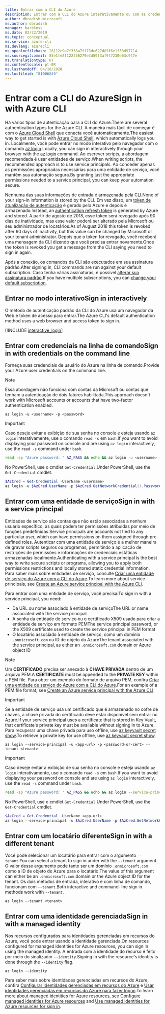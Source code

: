 ```yaml
---
title: Entrar com a CLI do Azure
description: Entrar com a CLI do Azure interativamente ou com as credenciais locais
author: dbradish-microsoft
ms.author: dbradish
manager: barbkess
ms.date: 02/22/2019
ms.topic: conceptual
ms.service: azure-cli
ms.devlang: azurecli
ms.openlocfilehash: 26112c9a7f338a7f178dc627d89f6e1f33d97714
ms.sourcegitcommit: 85e1fe2f122236279e3d59f3af9f7230e63c947e
ms.translationtype: HT
ms.contentlocale: pt-BR
ms.lasthandoff: 04/10/2020
ms.locfileid: "81006849"
---
```

# <a name="sign-in-with-azure-cli"></a><span data-ttu-id="ee264-103">Entrar com a CLI do Azure</span><span class="sxs-lookup"><span data-stu-id="ee264-103">Sign in with Azure CLI</span></span> 

<span data-ttu-id="ee264-104">Há vários tipos de autenticação para a CLI do Azure.</span><span class="sxs-lookup"><span data-stu-id="ee264-104">There are several authentication types for the Azure CLI.</span></span> <span data-ttu-id="ee264-105">A maneira mais fácil de começar é com o [Azure Cloud Shell](/azure/cloud-shell/overview) que conecta você automaticamente.</span><span class="sxs-lookup"><span data-stu-id="ee264-105">The easiest way to get started is with [Azure Cloud Shell](/azure/cloud-shell/overview), which automatically logs you in.</span></span>
<span data-ttu-id="ee264-106">Localmente, você pode entrar no modo interativo pelo navegador com o comando [az login](/cli/azure/reference-index#az-login).</span><span class="sxs-lookup"><span data-stu-id="ee264-106">Locally, you can sign in interactively through your browser with the [az login](/cli/azure/reference-index#az-login) command.</span></span> <span data-ttu-id="ee264-107">Ao escrever scripts, a abordagem recomendada é usar entidades de serviço.</span><span class="sxs-lookup"><span data-stu-id="ee264-107">When writing scripts, the recommended approach is to use service principals.</span></span> <span data-ttu-id="ee264-108">Ao conceder apenas as permissões apropriadas necessárias para uma entidade de serviço, você mantém sua automação segura.</span><span class="sxs-lookup"><span data-stu-id="ee264-108">By granting just the appropriate permissions needed to a service principal, you can keep your automation secure.</span></span>

<span data-ttu-id="ee264-109">Nenhuma das suas informações de entrada é armazenada pela CLI.</span><span class="sxs-lookup"><span data-stu-id="ee264-109">None of your sign-in information is stored by the CLI.</span></span> <span data-ttu-id="ee264-110">Em vez disso, um [token de atualização de autenticação](https://docs.microsoft.com/azure/active-directory/develop/v1-id-and-access-tokens#refresh-tokens) é gerado pelo Azure e depois é armazenado.</span><span class="sxs-lookup"><span data-stu-id="ee264-110">Instead, an [authentication refresh token](https://docs.microsoft.com/azure/active-directory/develop/v1-id-and-access-tokens#refresh-tokens) is generated by Azure and stored.</span></span> <span data-ttu-id="ee264-111">A partir de agosto de 2018, esse token será revogado após 90 dias de inatividade, mas esse valor poderá ser alterado pela Microsoft ou seu administrador de locatários.</span><span class="sxs-lookup"><span data-stu-id="ee264-111">As of August 2018 this token is revoked after 90 days of inactivity, but this value can be changed by Microsoft or your tenant administrator.</span></span> <span data-ttu-id="ee264-112">Depois que o token for revogado, você receberá uma mensagem da CLI dizendo que você precisa entrar novamente.</span><span class="sxs-lookup"><span data-stu-id="ee264-112">Once the token is revoked you get a message from the CLI saying you need to sign in again.</span></span>

<span data-ttu-id="ee264-113">Após a conexão, os comandos da CLI são executados em sua assinatura padrão.</span><span class="sxs-lookup"><span data-stu-id="ee264-113">After signing in, CLI commands are run against your default subscription.</span></span> <span data-ttu-id="ee264-114">Caso tenha várias assinaturas, é possível [alterar sua assinatura padrão](manage-azure-subscriptions-azure-cli.md).</span><span class="sxs-lookup"><span data-stu-id="ee264-114">If you have multiple subscriptions, you can [change your default subscription](manage-azure-subscriptions-azure-cli.md).</span></span>

## <a name="sign-in-interactively"></a><span data-ttu-id="ee264-115">Entrar no modo interativo</span><span class="sxs-lookup"><span data-stu-id="ee264-115">Sign in interactively</span></span>

<span data-ttu-id="ee264-116">O método de autenticação padrão da CLI do Azure usa um navegador da Web e token de acesso para entrar.</span><span class="sxs-lookup"><span data-stu-id="ee264-116">The Azure CLI's default authentication method uses a web browser and access token to sign in.</span></span>

[!INCLUDE [interactive_login](includes/interactive-login.md)]

## <a name="sign-in-with-credentials-on-the-command-line"></a><span data-ttu-id="ee264-117">Entrar com credenciais na linha de comando</span><span class="sxs-lookup"><span data-stu-id="ee264-117">Sign in with credentials on the command line</span></span>

<span data-ttu-id="ee264-118">Forneça suas credenciais de usuário do Azure na linha de comando.</span><span class="sxs-lookup"><span data-stu-id="ee264-118">Provide your Azure user credentials on the command line.</span></span>

> [!Note]
> <span data-ttu-id="ee264-119">Essa abordagem não funciona com contas da Microsoft ou contas que tenham a autenticação de dois fatores habilitada.</span><span class="sxs-lookup"><span data-stu-id="ee264-119">This approach doesn't work with Microsoft accounts or accounts that have two-factor authentication enabled.</span></span>

```azurecli-interactive
az login -u <username> -p <password>
```

> [!IMPORTANT]
> <span data-ttu-id="ee264-120">Caso deseje evitar a exibição de sua senha no console e esteja usando `az login` interativamente, use o comando `read -s` em `bash`.</span><span class="sxs-lookup"><span data-stu-id="ee264-120">If you want to avoid displaying your password on console and are using `az login` interactively, use the `read -s` command under `bash`.</span></span>
>
> ```bash
> read -sp "Azure password: " AZ_PASS && echo && az login -u <username> -p $AZ_PASS
> ```
>
> <span data-ttu-id="ee264-121">No PowerShell, use o cmdlet `Get-Credential`.</span><span class="sxs-lookup"><span data-stu-id="ee264-121">Under PowerShell, use the `Get-Credential` cmdlet.</span></span>
>
> ```powershell
> $AzCred = Get-Credential -UserName <username>
> az login -u $AzCred.UserName -p $AzCred.GetNetworkCredential().Password
> ```

## <a name="sign-in-with-a-service-principal"></a><span data-ttu-id="ee264-122">Entrar com uma entidade de serviço</span><span class="sxs-lookup"><span data-stu-id="ee264-122">Sign in with a service principal</span></span>

<span data-ttu-id="ee264-123">Entidades de serviço são contas que não estão associadas a nenhum usuário específico, as quais podem ter permissões atribuídas por meio de funções predefinidas.</span><span class="sxs-lookup"><span data-stu-id="ee264-123">Service principals are accounts not tied to any particular user, which can have permissions on them assigned through pre-defined roles.</span></span> <span data-ttu-id="ee264-124">Autenticar com uma entidade de serviço é a melhor maneira de gravar scripts seguros ou programas, permitindo a aplicação de restrições de permissões e informações de credenciais estáticas armazenadas localmente.</span><span class="sxs-lookup"><span data-stu-id="ee264-124">Authenticating with a service principal is the best way to write secure scripts or programs, allowing you to apply both permissions restrictions and locally stored static credential information.</span></span> <span data-ttu-id="ee264-125">Para saber mais sobre entidades de serviço, consulte [Criar uma entidade de serviço do Azure com a CLI do Azure](/cli/azure/create-an-azure-service-principal-azure-cli#sign-in-using-a-service-principal).</span><span class="sxs-lookup"><span data-stu-id="ee264-125">To learn more about service principals, see [Create an Azure service principal with the Azure CLI](/cli/azure/create-an-azure-service-principal-azure-cli#sign-in-using-a-service-principal).</span></span>

<span data-ttu-id="ee264-126">Para entrar com uma entidade de serviço, você precisa:</span><span class="sxs-lookup"><span data-stu-id="ee264-126">To sign in with a service principal, you need:</span></span>

* <span data-ttu-id="ee264-127">Da URL ou nome associado à entidade de serviço</span><span class="sxs-lookup"><span data-stu-id="ee264-127">The URL or name associated with the service principal</span></span>
* <span data-ttu-id="ee264-128">A senha da entidade de serviço ou o certificado X509 usado para criar a entidade de serviço em formato PEM</span><span class="sxs-lookup"><span data-stu-id="ee264-128">The service principal password, or the X509 certificate used to create the service principal in PEM format</span></span>
* <span data-ttu-id="ee264-129">O locatário associado à entidade de serviço, como um domínio `.onmicrosoft.com` ou ID de objeto do Azure</span><span class="sxs-lookup"><span data-stu-id="ee264-129">The tenant associated with the service principal, as either an `.onmicrosoft.com` domain or Azure object ID</span></span>

> [!NOTE]
> <span data-ttu-id="ee264-130">Um **CERTIFICADO** precisa ser anexado à **CHAVE PRIVADA** dentro de um arquivo PEM.</span><span class="sxs-lookup"><span data-stu-id="ee264-130">A **CERTIFICATE** must be appended to the **PRIVATE KEY** within a PEM file.</span></span>  <span data-ttu-id="ee264-131">Para obter um exemplo do formato de arquivo PEM, confira [Criar uma entidade de serviço do Azure com a CLI do Azure](/cli/azure/create-an-azure-service-principal-azure-cli#sign-in-using-a-service-principal).</span><span class="sxs-lookup"><span data-stu-id="ee264-131">For an example of a PEM file format, see [Create an Azure service principal with the Azure CLI](/cli/azure/create-an-azure-service-principal-azure-cli#sign-in-using-a-service-principal).</span></span> 
>

> [!IMPORTANT]
>
> <span data-ttu-id="ee264-132">Se a entidade de serviço usa um certificado que é armazenado no cofre de chaves, a chave privada do certificado deve estar disponível sem entrar no Azure.</span><span class="sxs-lookup"><span data-stu-id="ee264-132">If your service principal uses a certificate that is stored in Key Vault, that certificate's private key must be available without signing in to Azure.</span></span> <span data-ttu-id="ee264-133">Para recuperar uma chave privada para uso offline, use [az keyvault secret show](/cli/azure/keyvault/secret).</span><span class="sxs-lookup"><span data-stu-id="ee264-133">To retrieve a private key for use offline, use [az keyvault secret show](/cli/azure/keyvault/secret).</span></span>

```azurecli-interactive
az login --service-principal -u <app-url> -p <password-or-cert> --tenant <tenant>
```

> [!IMPORTANT]
> <span data-ttu-id="ee264-134">Caso deseje evitar a exibição de sua senha no console e esteja usando `az login` interativamente, use o comando `read -s` em `bash`.</span><span class="sxs-lookup"><span data-stu-id="ee264-134">If you want to avoid displaying your password on console and are using `az login` interactively, use the `read -s` command under `bash`.</span></span>
>
> ```bash
> read -sp "Azure password: " AZ_PASS && echo && az login --service-principal -u <app-url> -p $AZ_PASS --tenant <tenant>
> ```
>
> <span data-ttu-id="ee264-135">No PowerShell, use o cmdlet `Get-Credential`.</span><span class="sxs-lookup"><span data-stu-id="ee264-135">Under PowerShell, use the `Get-Credential` cmdlet.</span></span>
>
> ```powershell
> $AzCred = Get-Credential -UserName <app-url>
> az login --service-principal -u $AzCred.UserName -p $AzCred.GetNetworkCredential().Password --tenant <tenant>
> ```

## <a name="sign-in-with-a-different-tenant"></a><span data-ttu-id="ee264-136">Entrar com um locatário diferente</span><span class="sxs-lookup"><span data-stu-id="ee264-136">Sign in with a different tenant</span></span>

<span data-ttu-id="ee264-137">Você pode selecionar um locatário para entrar com o argumento `--tenant`.</span><span class="sxs-lookup"><span data-stu-id="ee264-137">You can select a tenant to sign in under with the `--tenant` argument.</span></span> <span data-ttu-id="ee264-138">O valor desse argumento pode tanto ser um domínio `.onmicrosoft.com` como a ID de objeto do Azure para o locatário.</span><span class="sxs-lookup"><span data-stu-id="ee264-138">The value of this argument can either be an `.onmicrosoft.com` domain or the Azure object ID for the tenant.</span></span> <span data-ttu-id="ee264-139">Os dois métodos de entrada, interativo e com linha de comando, funcionam com `--tenant`.</span><span class="sxs-lookup"><span data-stu-id="ee264-139">Both interactive and command-line sign in methods work with `--tenant`.</span></span>

```azurecli-interactive
az login --tenant <tenant>
```

## <a name="sign-in-with-a-managed-identity"></a><span data-ttu-id="ee264-140">Entrar com uma identidade gerenciada</span><span class="sxs-lookup"><span data-stu-id="ee264-140">Sign in with a managed identity</span></span>

<span data-ttu-id="ee264-141">Nos recursos configurados para identidades gerenciadas em recursos do Azure, você pode entrar usando a identidade gerenciada.</span><span class="sxs-lookup"><span data-stu-id="ee264-141">On resources configured for managed identities for Azure resources, you can sign in using the managed identity.</span></span> <span data-ttu-id="ee264-142">A entrada com a identidade do recurso é feito por meio do sinalizador `--identity`.</span><span class="sxs-lookup"><span data-stu-id="ee264-142">Signing in with the resource's identity is done through the `--identity` flag.</span></span>

```azurecli-interactive
az login --identity
```

<span data-ttu-id="ee264-143">Para saber mais sobre identidades gerenciadas em recursos do Azure, confira [Configurar identidades gerenciadas em recursos do Azure](https://docs.microsoft.com/azure/active-directory/managed-identities-azure-resources/qs-configure-cli-windows-vm) e [Usar identidades gerenciadas em recursos do Azure para fazer logon](https://docs.microsoft.com/azure/active-directory/managed-identities-azure-resources/how-to-use-vm-sign-in).</span><span class="sxs-lookup"><span data-stu-id="ee264-143">To learn more about managed identities for Azure resources, see [Configure managed identities for Azure resources](https://docs.microsoft.com/azure/active-directory/managed-identities-azure-resources/qs-configure-cli-windows-vm) and [Use managed identities for Azure resources for sign in](https://docs.microsoft.com/azure/active-directory/managed-identities-azure-resources/how-to-use-vm-sign-in).</span></span>

